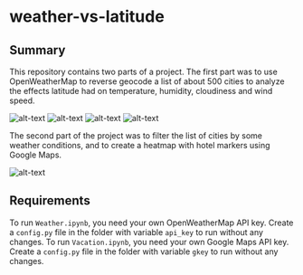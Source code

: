 # weather-vs-latitude

## Summary
This repository contains two parts of a project. The first part was to use OpenWeatherMap to reverse geocode a list of about 500 cities to analyze the effects latitude had on temperature, humidity, cloudiness and wind speed. 

![alt-text](https://raw.githubusercontent.com/jonathanpiech/weather-vs-latitude/master/PyWeather/tvl.png "temperature vs. latitude")
![alt-text](https://raw.githubusercontent.com/jonathanpiech/weather-vs-latitude/master/PyWeather/hvl.png "humidity vs. latitude")
![alt-text](https://raw.githubusercontent.com/jonathanpiech/weather-vs-latitude/master/PyWeather/cvl.png "cloudiness vs. latitude")
![alt-text](https://raw.githubusercontent.com/jonathanpiech/weather-vs-latitude/master/PyWeather/wsvl.png "wind speed vs. latitude")

The second part of the project was to filter the list of cities by some weather conditions, and to create a heatmap with hotel markers using Google Maps.

![alt-text](https://raw.githubusercontent.com/jonathanpiech/weather-vs-latitude/master/PyVacation/map.png "heatmap")

## Requirements

To run `Weather.ipynb`, you need your own OpenWeatherMap API key. Create a `config.py` file in the folder with variable `api_key` to run without any changes. To run `Vacation.ipynb`, you need your own Google Maps API key. Create a `config.py` file in the folder with variable `gkey` to run without any changes.